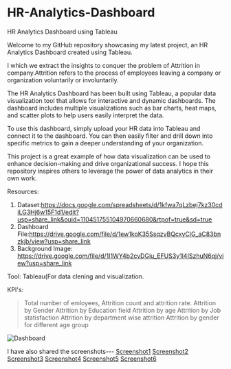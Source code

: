 # HR-Analytics-Dashboard
HR Analytics Dashboard using Tableau

Welcome to my GitHub repository showcasing my latest project, an HR Analytics Dashboard created using Tableau.

I which we extract the insights to conquer the problem of Attrition in company.Attrition refers to the process of employees leaving a company or organization voluntarily or involuntarily.

The HR Analytics Dashboard has been built using Tableau, a popular data visualization tool that allows for interactive and dynamic dashboards. The dashboard includes multiple visualizations such as bar charts, heat maps, and scatter plots to help users easily interpret the data.

To use this dashboard, simply upload your HR data into Tableau and connect it to the dashboard. You can then easily filter and drill down into specific metrics to gain a deeper understanding of your organization.

This project is a great example of how data visualization can be used to enhance decision-making and drive organizational success. I hope this repository inspires others to leverage the power of data analytics in their own work.

Resources:
1. Dataset:https://docs.google.com/spreadsheets/d/1kfwa7qLzbej7kz30cdiLG3Hj6w15F1d1/edit?usp=share_link&ouid=110451755104970660680&rtpof=true&sd=true
2. Dashboard File:https://drive.google.com/file/d/1ew1koK35SsqzvBQcxyClG_aC83bnzkjb/view?usp=share_link
3. Background Image: https://drive.google.com/file/d/1I1WY4b2cvDGiu_EFUS3y1l4ISzhuN6qj/view?usp=share_link

Tool: Tableau(For data clening and visualization.

KPI's:
> Total number of emloyees, Attrition count and attrition rate.
> Attrition by Gender
> Attrition by Education field 
> Attrition by age
> Attrition by Job statisfaction
> Attrition by department wise attrition
> Attrition by gender for different age group

![Dashboard](https://github.com/Deepesh0289/SuperStore-Sales-Analysis/assets/76846273/247ca3b9-6dc6-4fd2-8661-f91be5c023ca)



I have also shared the screenshots---
[Screenshot1](https://github.com/Deepesh0289/HR-Analytics-Dashboard/blob/main/ss1.png)
[Screenshot2](https://github.com/Deepesh0289/HR-Analytics-Dashboard/blob/main/ss2.png)
[Screenshot3](https://github.com/Deepesh0289/HR-Analytics-Dashboard/blob/main/ss4.png)
[Screenshot4](https://github.com/Deepesh0289/HR-Analytics-Dashboard/blob/main/ss5.png)
[Screenshot5](https://github.com/Deepesh0289/HR-Analytics-Dashboard/blob/main/ss9.png)
[Screenshot6](https://github.com/Deepesh0289/HR-Analytics-Dashboard/blob/main/ss10.png)



